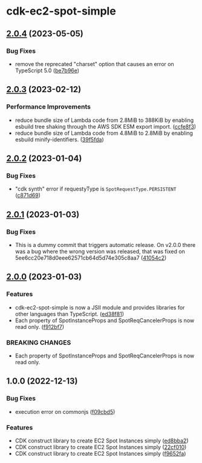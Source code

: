 # cdk-ec2-spot-simple

## [2.0.4](https://github.com/tksst/cdk-ec2-spot-simple/compare/v2.0.3...v2.0.4) (2023-05-05)


### Bug Fixes

* remove the reprecated "charset" option that causes an error on TypeScript 5.0 ([be7b96e](https://github.com/tksst/cdk-ec2-spot-simple/commit/be7b96eab451dd45edca3fa528f0e7c6e900755f))

## [2.0.3](https://github.com/tksst/cdk-ec2-spot-simple/compare/v2.0.2...v2.0.3) (2023-02-12)


### Performance Improvements

* reduce bundle size of Lambda code from 2.8MiB to 388KiB by enabling esbuild tree shaking through the AWS SDK ESM export import. ([ccfe8f3](https://github.com/tksst/cdk-ec2-spot-simple/commit/ccfe8f392bf89373ed941f4d8d7fa2d1d5bf7ec5))
* reduce bundle size of Lambda code from 4.8MiB to 2.8MiB by enabling esbuild minify-identifiers. ([39f5fda](https://github.com/tksst/cdk-ec2-spot-simple/commit/39f5fda05fc602cf067781f92e2ff5a919b56b9a))

## [2.0.2](https://github.com/tksst/cdk-ec2-spot-simple/compare/v2.0.1...v2.0.2) (2023-01-04)


### Bug Fixes

* "cdk synth" error if requestyType is `SpotRequestType.PERSISTENT` ([c871d69](https://github.com/tksst/cdk-ec2-spot-simple/commit/c871d69bffa3ad0af48f9f400ac38f1c1b8abb71))

## [2.0.1](https://github.com/tksst/cdk-ec2-spot-simple/compare/v2.0.0...v2.0.1) (2023-01-03)


### Bug Fixes

* This is a dummy commit that triggers automatic release. On v2.0.0 there was a bug where the wrong version was released, that was fixed on 5ee6cc20e718d0eee62571cb64d5d74e305c8aa7 ([41054c2](https://github.com/tksst/cdk-ec2-spot-simple/commit/41054c237be9663dff8cd9af1e3c1e2a7ffcc363))

## [2.0.0](https://github.com/tksst/cdk-ec2-spot-simple/compare/v1.0.0...v2.0.0) (2023-01-03)


### Features

* cdk-ec2-spot-simple is now a JSII module and provides libraries for other languages than TypeScript. ([ed38f81](https://github.com/tksst/cdk-ec2-spot-simple/commit/ed38f812dfa060c5462f4adf748ff08d2e3c1378))
* Each property of SpotInstanceProps and SpotReqCancelerProps is now read only. ([f912bf7](https://github.com/tksst/cdk-ec2-spot-simple/commit/f912bf7f7365a1482a60f39cb0576d46b217f5d6))


### BREAKING CHANGES

* Each property of SpotInstanceProps and SpotReqCancelerProps is now read only.

## 1.0.0 (2022-12-13)


### Bug Fixes

* execution error on commonjs ([f09cbd5](https://github.com/tksst/cdk-ec2-spot-simple/commit/f09cbd578b1ab5b1a8f985d3645a258bbf8d1116))


### Features

* CDK construct library to create EC2 Spot Instances simply ([ed8bba2](https://github.com/tksst/cdk-ec2-spot-simple/commit/ed8bba2d9ef8b8b9cc53db407805f3a8757e653b))
* CDK construct library to create EC2 Spot Instances simply ([22cf010](https://github.com/tksst/cdk-ec2-spot-simple/commit/22cf010f3d8653473f984ec49ee63a382d8a78d8))
* CDK construct library to create EC2 Spot Instances simply ([f9652fa](https://github.com/tksst/cdk-ec2-spot-simple/commit/f9652faadfddbb7d22f5f2dae0c9d60061339eab))
